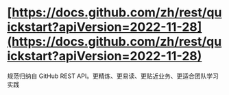 # [https://docs.github.com/zh/rest/quickstart?apiVersion=2022-11-28](https://docs.github.com/zh/rest/quickstart?apiVersion=2022-11-28)
规范归纳自 GitHub REST API。更精炼、更易读、更贴近业务、更适合团队学习实践
